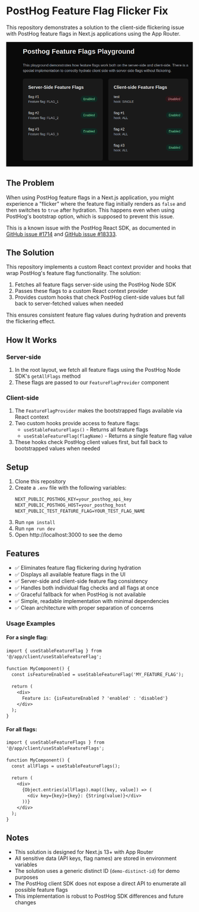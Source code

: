 # PostHog Feature Flag Flicker Fix

This repository demonstrates a solution to the client-side flickering issue with PostHog feature flags in Next.js applications using the App Router.

![Demo](./assets/demo-screenshot.png)

## The Problem

When using PostHog feature flags in a Next.js application, you might experience a "flicker" where the feature flag initially renders as `false` and then switches to `true` after hydration. This happens even when using PostHog's bootstrap option, which is supposed to prevent this issue.

This is a known issue with the PostHog React SDK, as documented in [GitHub issue #1714](https://github.com/PostHog/posthog-js/issues/1714) and [GitHub issue #18333](https://github.com/PostHog/posthog/issues/18333).

## The Solution

This repository implements a custom React context provider and hooks that wrap PostHog's feature flag functionality. The solution:

1. Fetches all feature flags server-side using the PostHog Node SDK
2. Passes these flags to a custom React context provider
3. Provides custom hooks that check PostHog client-side values but fall back to server-fetched values when needed

This ensures consistent feature flag values during hydration and prevents the flickering effect.

## How It Works

### Server-side

1. In the root layout, we fetch all feature flags using the PostHog Node SDK's `getAllFlags` method
2. These flags are passed to our `FeatureFlagProvider` component

### Client-side

1. The `FeatureFlagProvider` makes the bootstrapped flags available via React context
2. Two custom hooks provide access to feature flags:
   - `useStableFeatureFlags()` - Returns all feature flags
   - `useStableFeatureFlag(flagName)` - Returns a single feature flag value
3. These hooks check PostHog client values first, but fall back to bootstrapped values when needed

## Setup

1. Clone this repository
2. Create a `.env` file with the following variables:
   ```
   NEXT_PUBLIC_POSTHOG_KEY=your_posthog_api_key
   NEXT_PUBLIC_POSTHOG_HOST=your_posthog_host
   NEXT_PUBLIC_TEST_FEATURE_FLAG=YOUR_TEST_FLAG_NAME
   ```
3. Run `npm install`
4. Run `npm run dev`
5. Open http://localhost:3000 to see the demo

## Features

- ✅ Eliminates feature flag flickering during hydration
- ✅ Displays all available feature flags in the UI
- ✅ Server-side and client-side feature flag consistency
- ✅ Handles both individual flag checks and all flags at once
- ✅ Graceful fallback for when PostHog is not available
- ✅ Simple, readable implementation with minimal dependencies
- ✅ Clean architecture with proper separation of concerns


### Usage Examples

#### For a single flag:
```tsx
import { useStableFeatureFlag } from '@/app/client/useStableFeatureFlag';

function MyComponent() {
  const isFeatureEnabled = useStableFeatureFlag('MY_FEATURE_FLAG');
  
  return (
    <div>
      Feature is: {isFeatureEnabled ? 'enabled' : 'disabled'}
    </div>
  );
}
```

#### For all flags:
```tsx
import { useStableFeatureFlags } from '@/app/client/useStableFeatureFlags';

function MyComponent() {
  const allFlags = useStableFeatureFlags();
  
  return (
    <div>
      {Object.entries(allFlags).map(([key, value]) => (
        <div key={key}>{key}: {String(value)}</div>
      ))}
    </div>
  );
}
```

## Notes

- This solution is designed for Next.js 13+ with App Router
- All sensitive data (API keys, flag names) are stored in environment variables
- The solution uses a generic distinct ID (`demo-distinct-id`) for demo purposes
- The PostHog client SDK does not expose a direct API to enumerate all possible feature flags
- This implementation is robust to PostHog SDK differences and future changes
